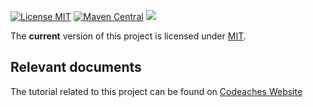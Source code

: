[![License MIT][MIT badge]][MIT]
[![Maven Central][Maven Central badge]][Maven Central]
[![][Paypal Donate Img]][Paypal Donate Link]

The **current** version of this project is licensed under [MIT].

## Relevant documents

The tutorial related to this project can be found on [Codeaches Website]

[MIT badge]: https://img.shields.io/:license-MIT%202.0-blue.svg
[MIT]: https://opensource.org/licenses/mit-license.php

[Maven Central badge]: https://img.shields.io/maven-central/v/com.codeaches/ossrhexample/1.0.0.svg?colorB=green&style=flat 
[Maven Central]: https://mvnrepository.com/artifact/com.codeaches/ossrhexample/1.0.0

[Paypal Donate Img]: https://www.paypalobjects.com/en_US/i/btn/btn_donate_SM.gif
[Paypal Donate Link]: https://www.paypal.com/cgi-bin/webscr?cmd=_donations&business=FLER29DWAYJ58&currency_code=USD&source=url

[Codeaches Website]: https://codeaches.com/blog/apache-maven-deploy-jar-to-ossrh-central-repository
